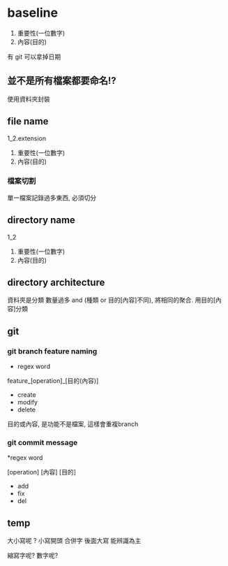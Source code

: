 # baseline #
1. 重要性(一位數字)
2. 內容(目的)

有 git 可以拿掉日期

## 並不是所有檔案都要命名!? ##
使用資料夾封裝

## file name ##
1_2.extension

1. 重要性(一位數字)
2. 內容(目的)

### 檔案切割  ###
單一檔案記錄過多東西, 必須切分

## directory name ##
1_2

1. 重要性(一位數字)
2. 內容(目的)

## directory architecture ##
資料夾是分類
數量過多 and (種類 or 目的[內容]不同), 將相同的聚合. 
用目的[內容]分類

## git ##

### git branch feature naming ###
* regex word

feature_[operation]_[目的(內容)]

* create
* modify
* delete

目的或內容, 是功能不是檔案, 這樣會重複branch

### git commit message ###
*regex word

[operation] [內容] [目的]

* add
* fix
* del

## temp  ##
大小寫呢 ?
小寫開頭 合併字 後面大寫 能辨識為主

縮寫字呢?
數字呢?

